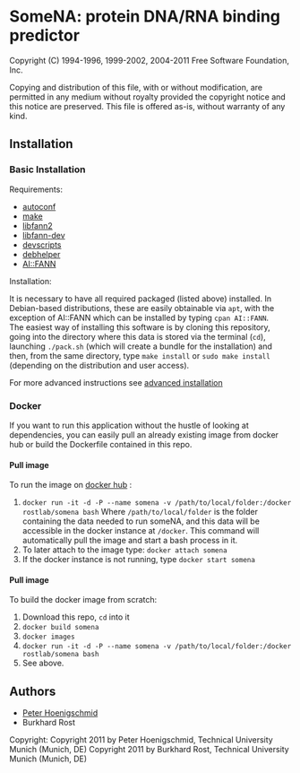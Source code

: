 # SomeNA: protein DNA/RNA binding predictor

Copyright (C) 1994-1996, 1999-2002, 2004-2011 Free Software Foundation,
Inc.

Copying and distribution of this file, with or without modification,
are permitted in any medium without royalty provided the copyright
notice and this notice are preserved.  This file is offered as-is,
without warranty of any kind.

## Installation

### Basic Installation

Requirements:       

  - [autoconf](http://www.gnu.org/software/autoconf/autoconf.html)
  - [make](https://www.gnu.org/software/make/)
  - [libfann2](https://launchpad.net/ubuntu/trusty/+package/libfann2)
  - [libfann-dev](https://packages.debian.org/wheezy/libfann-dev)
  - [devscripts](https://packages.debian.org/unstable/devscripts)
  - [debhelper](https://packages.debian.org/sid/debhelper)
  - [AI::FANN](http://search.cpan.org/~salva/AI-FANN/lib/AI/FANN.pm)

Installation:    

It is necessary to have all required packaged (listed above) installed. In Debian-based distributions, these are easily obtainable via `apt`, with the exception of AI::FANN which can be installed by typing `cpan AI::FANN`.    
The easiest way of installing this software is by cloning this repository, going into the directory where this data is stored via the terminal (`cd`), launching `./pack.sh` (which will create a bundle for the installation) and then, from the same directory, type `make install` or `sudo make install` (depending on the distribution and user access).   

For more advanced instructions see [advanced installation](https://github.com/Rostlab/someNA/wiki/Advanced-Installation)

### Docker

If you want to run this application without the hustle of looking at dependencies, you can easily
pull an already existing image from docker hub or build the Dockerfile contained in this repo.

#### Pull image
To run the image on [docker hub](https://hub.docker.com/r/rostlab/somena) :
  1. `docker run -it -d -P --name somena -v /path/to/local/folder:/docker rostlab/somena bash`
      Where `/path/to/local/folder` is the folder containing the data needed to run someNA, and this
      data will be accessible in the docker instance at `/docker`.
      This command will automatically pull the image and start a bash process in it.
  2.  To later attach to the image type: `docker attach somena`
  3.  If the docker instance is not running, type `docker start somena`

#### Pull image
To build the docker image from scratch:
  1.  Download this repo, `cd` into it
  2.  `docker build somena`
  3.  `docker images`
  4.  `docker run -it -d -P --name somena -v /path/to/local/folder:/docker rostlab/somena bash`
  5.  See above.

## Authors

* [Peter Hoenigschmid](mailto:hoenigschmid@rostlab.org)
* Burkhard Rost

Copyright:
Copyright 2011 by Peter Hoenigschmid, Technical University Munich (Munich, DE)
Copyright 2011 by Burkhard Rost, Technical University Munich (Munich, DE)
